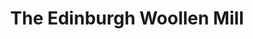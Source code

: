 ---
title: "The Edinburgh Woollen Mill"
url: /canterbury/the-edinburgh-woollen-mill/
shop: clothes
---